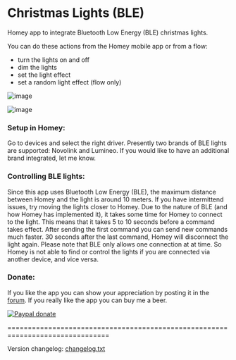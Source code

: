 # Christmas Lights (BLE) #

Homey app to integrate Bluetooth Low Energy (BLE) christmas lights.

You can do these actions from the Homey mobile app or from a flow:

* turn the lights on and off
* dim the lights
* set the light effect
* set a random light effect (flow only)

![image][mobile-card-image]


![image][flow-cards-image]

### Setup in Homey: ###
Go to devices and select the right driver. Presently two brands of BLE lights are supported: Novolink and Lumineo. If you would like to have an additional brand integrated, let me know.

### Controlling BLE lights: ###
Since this app uses Bluetooth Low Energy (BLE), the maximum distance between Homey and the light is around 10 meters. If you have intermittend issues, try moving the lights closer to Homey. Due to the nature of BLE (and how Homey has implemented it), it takes some time for Homey to connect to the light. This means that it takes 5 to 10 seconds before a command takes effect. After sending the first command you can send new commands much faster. 30 seconds after the last command, Homey will disconnect the light again. Please note that BLE only allows one connection at at time. So Homey is not able to find or control the lights if you are connected via another device, and vice versa.

### Donate: ###
If you like the app you can show your appreciation by posting it in the [forum].
If you really like the app you can buy me a beer.

[![Paypal donate][pp-donate-image]][pp-donate-link]

===============================================================================

Version changelog: [changelog.txt]

[forum]: https://community.athom.com/t/4839
[pp-donate-link]: https://www.paypal.me/gruijter
[pp-donate-image]: https://www.paypalobjects.com/webstatic/en_US/i/btn/png/btn_donate_92x26.png
[mobile-card-image]: https://discourse-cdn-sjc1.com/business4/uploads/athom/original/2X/a/aa8d4a803e293d6df266c2c4a34564fe34973f42.png
[flow-cards-image]: https://discourse-cdn-sjc1.com/business4/uploads/athom/original/2X/e/e53333d69dd26c18e32cc77cf4ac69803893a97a.png
[changelog.txt]: https://github.com/gruijter/com.gruijter.clusterlights/blob/master/changelog.txt